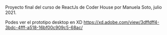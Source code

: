 Proyecto final del curso de ReactJs de Coder House
por Manuela Soto, julio 2021.

Podes ver el prototipo desktop en XD
https://xd.adobe.com/view/3dffdff4-3bdc-4fff-a518-16bf00c909c5-68ac/